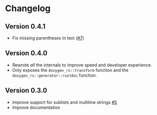 # Changelog

## Version 0.4.1

- Fix missing parentheses in text ([#7](https://github.com/Techie-Pi/doxygen-rs/pull/7))

## Version 0.4.0

- Rewrote _all_ the internals to improve speed and developer experience.
- Only exposes the `doxygen_rs::transform` function and the `doxygen_rs::generator::rustdoc` function.

## Version 0.3.0

- Improve support for sublists and multiline strings [#5](https://github.com/Techie-Pi/doxygen-rs/pull/5)
- Improve documentation